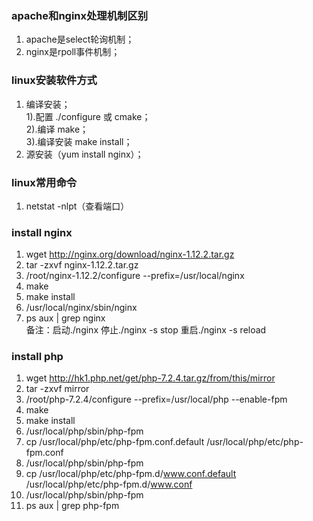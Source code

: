 ### apache和nginx处理机制区别
1. apache是select轮询机制；  
2. nginx是rpoll事件机制；
### linux安装软件方式
1. 编译安装；  
1).配置 ./configure 或 cmake；  
2).编译 make；  
3).编译安装 make install；  
2. 源安装（yum install nginx）；
### linux常用命令
1. netstat -nlpt（查看端口）
### install nginx
1. wget http://nginx.org/download/nginx-1.12.2.tar.gz  
2. tar -zxvf nginx-1.12.2.tar.gz  
3. /root/nginx-1.12.2/configure --prefix=/usr/local/nginx
4. make
5. make install
6. /usr/local/nginx/sbin/nginx 
7. ps aux | grep nginx  
备注：启动./nginx 停止./nginx -s stop 重启./nginx -s reload
### install php
1. wget http://hk1.php.net/get/php-7.2.4.tar.gz/from/this/mirror  
2. tar -zxvf mirror
3. /root/php-7.2.4/configure --prefix=/usr/local/php --enable-fpm
4. make  
5. make install
6. /usr/local/php/sbin/php-fpm
7. cp /usr/local/php/etc/php-fpm.conf.default /usr/local/php/etc/php-fpm.conf
8. /usr/local/php/sbin/php-fpm
9. cp /usr/local/php/etc/php-fpm.d/www.conf.default /usr/local/php/etc/php-fpm.d/www.conf  
10. /usr/local/php/sbin/php-fpm  
11. ps aux | grep php-fpm
